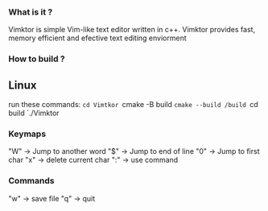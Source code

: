 ### What is it ?
Vimktor is simple Vim-like text editor written in c++. Vimktor provides fast, memory efficient and efective text editing enviorment

### How to build ?

## Linux
run these  commands:
`cd Vimtkor
`cmake -B build
`cmake --build /build
`cd build
`./Vimktor <file you want to edit>


### Keymaps
"W" -> Jump to another word
"$" -> Jump to end of line
"0" -> Jump to first char
"x" -> delete current char
":" -> use command

### Commands
"w" -> save file
"q" -> quit
